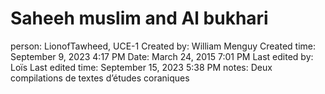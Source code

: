 # Saheeh muslim and Al bukhari

person: LionofTawheed, UCE-1
Created by: William Menguy
Created time: September 9, 2023 4:17 PM
Date: March 24, 2015 7:01 PM
Last edited by: Loïs
Last edited time: September 15, 2023 5:38 PM
notes: Deux compilations de textes d’études coraniques